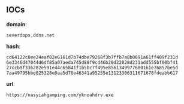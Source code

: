 
## IOCs

__domain__:

```text
severdops.ddns.net
```
__hash__:

```text
cd64122c8ee24eaf02e6161d7b74dbe79268f3b7ffb7a8b0691a61ff409f231d
6e3346d47044d6df85a07aeda745d88f9cd46b20d22028d231add555bf00bf41
27ccb9f336282e591e44c65841f1b5bc7f495e8561349977680161e76857be5d
7aa49795bbe025328e0aa5d76e46341a95255e13123306311671678fdeabb617
```
__url__:

```text
https://nasyiahgamping.com/yknoahdrv.exe
```
